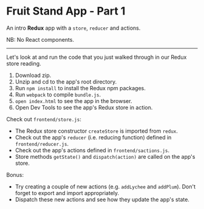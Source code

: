 # Fruit Stand App - Part 1

An intro **Redux** app with a `store`, `reducer` and actions.

NB: No React components.

---
Let's look at and run the code that you just walked through in our Redux store
reading.

1. Download zip.
2. Unzip and cd to the app's root directory.
3. Run `npm install` to install the Redux npm packages.
4. Run `webpack` to compile `bundle.js`.
4. `open index.html` to see the app in the browser.
5. Open Dev Tools to see the app's Redux store in action.

Check out `frontend/store.js`:
+ The Redux store constructor `createStore` is imported from `redux`.
+ Check out the app's `reducer` (i.e. reducing function) defined in `frontend/reducer.js`.
+ Check out the app's actions defined in `frontend/sactions.js`.
+ Store methods `getState()` and `dispatch(action)` are called on the app's store.

Bonus:
+ Try creating a couple of new actions (e.g. `addLychee` and `addPlum`). Don't forget to export and import appropriately.
+ Dispatch these new actions and see how they update the app's state.
